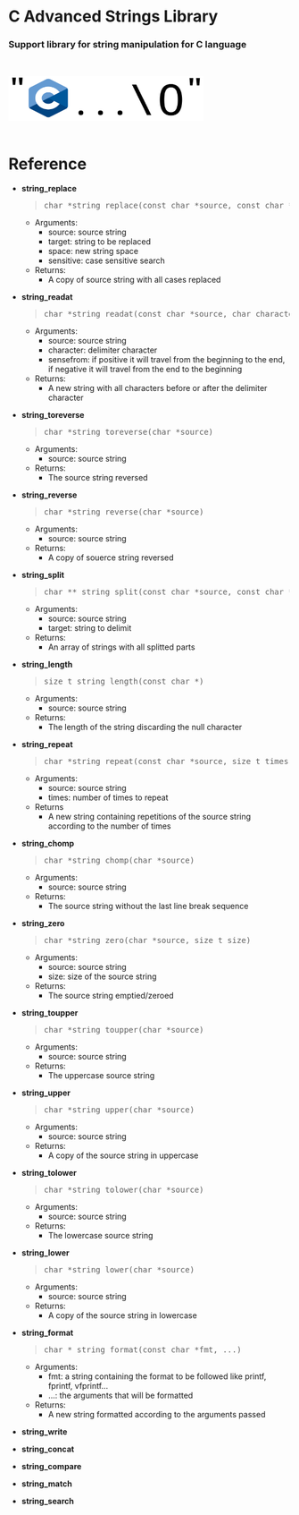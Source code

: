 # C Advanced Strings Library
### Support library for string manipulation for C language


<br><div>
  <!--<img src="https://upload.wikimedia.org/wikipedia/commons/1/19/C_Logo.png" width="185" height="200"/>-->
  <img src="image.png" width="350" height="80"/>

</div><br>

# Reference

- **string_replace**
   > <pre>char *string_replace(const char *source, const char *target, const char *new_string, bool sensitive)</pre>
  - Arguments:
    - source: source string
    - target: string to be replaced
    - space: new string space
    - sensitive: case sensitive search
  - Returns:
    - A copy of source string with all cases replaced</p>

- **string_readat**
   > <pre>char *string_readat(const char *source, char character, bool sensefrom)</pre>
  - Arguments:
    - source: source string
    - character: delimiter character
    - sensefrom: if positive it will travel from the beginning to the end, if negative it will travel from the end to the beginning
  - Returns:
    - A new string with all characters before or after the delimiter character
- **string_toreverse**
   > <pre>char *string_toreverse(char *source)</pre>
  - Arguments:
     - source: source string
  - Returns:
    - The source string reversed

- **string_reverse**
   > <pre>char *string_reverse(char *source)</pre>
  - Arguments:
     - source: source string
  - Returns:
    - A copy of souerce string reversed

- **string_split**
   > <pre>char ** string_split(const char *source, const char *target, bool sensitive)</pre>
  - Arguments:
    - source: source string
    - target: string to delimit
  - Returns:
    - An array of strings with all splitted parts

- **string_length**
   > <pre>size_t string_length(const char *)</pre>
  - Arguments:
    - source: source string
  - Returns:
    - The length of the string discarding the null character

- **string_repeat**
   > <pre>char *string_repeat(const char *source, size_t times)</pre>
  - Arguments:
    - source: source string
    - times: number of times to repeat
  - Returns
    - A new string containing repetitions of the source string according to the number of times

- **string_chomp**
   > <pre>char *string_chomp(char *source)</pre>
  - Arguments:
    - source: source string
  - Returns:
    - The source string without the last line break sequence

- **string_zero**
   > <pre>char *string_zero(char *source, size_t size)</pre>
  - Arguments:
    - source: source string
    - size: size of the source string
  - Returns:
    - The source string emptied/zeroed

- **string_toupper**
   > <pre>char *string_toupper(char *source)</pre>
  - Arguments:
    - source: source string
  - Returns:
    - The uppercase source string
- **string_upper**
   > <pre>char *string_upper(char *source)</pre>
  - Arguments:
    - source: source string
  - Returns:
    - A copy of the source string in uppercase

- **string_tolower**
   > <pre>char *string_tolower(char *source)</pre>
  - Arguments:
    - source: source string
  - Returns:
    - The lowercase source string
- **string_lower**
   > <pre>char *string_lower(char *source)</pre>
  - Arguments:
    - source: source string
  - Returns:
    - A copy of the source string in lowercase

- **string_format**
   > <pre>char * string_format(const char *fmt, ...)</pre>
  - Arguments:
    - fmt: a string containing the format to be followed like printf, fprintf, vfprintf...
    - ...: the arguments that will be formatted
  - Returns:
    - A new string formatted according to the arguments passed

- **string_write**
- **string_concat**

- **string_compare**
- **string_match**
- **string_search**

